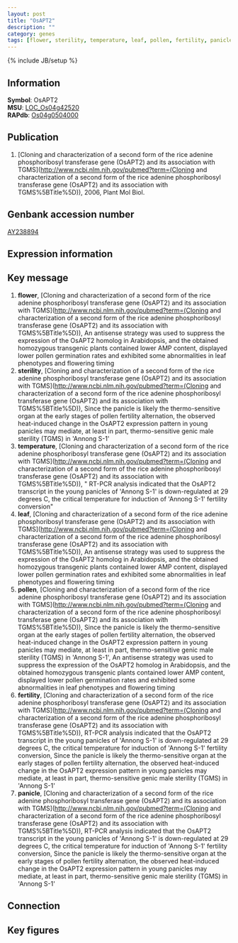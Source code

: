 ```yaml
---
layout: post
title: "OsAPT2"
description: ""
category: genes
tags: [flower, sterility, temperature, leaf, pollen, fertility, panicle, Gene]
---
```

{% include JB/setup %}

## Information
__Symbol__: OsAPT2  
__MSU__: [LOC_Os04g42520](http://rice.plantbiology.msu.edu/cgi-bin/ORF_infopage.cgi?orf=LOC_Os04g42520)  
__RAPdb__: [Os04g0504000](http://rapdb.dna.affrc.go.jp/viewer/gbrowse_details/irgsp1?name=Os04g0504000)  

## Publication
1. [Cloning and characterization of a second form of the rice adenine phosphoribosyl transferase gene (OsAPT2) and its association with TGMS](http://www.ncbi.nlm.nih.gov/pubmed?term=(Cloning and characterization of a second form of the rice adenine phosphoribosyl transferase gene (OsAPT2) and its association with TGMS%5BTitle%5D)), 2006, Plant Mol Biol.

## Genbank accession number
[AY238894](http://www.ncbi.nlm.nih.gov/nuccore/AY238894)

## Expression information

## Key message
1. __flower__, [Cloning and characterization of a second form of the rice adenine phosphoribosyl transferase gene (OsAPT2) and its association with TGMS](http://www.ncbi.nlm.nih.gov/pubmed?term=(Cloning and characterization of a second form of the rice adenine phosphoribosyl transferase gene (OsAPT2) and its association with TGMS%5BTitle%5D)),  An antisense strategy was used to suppress the expression of the OsAPT2 homolog in Arabidopsis, and the obtained homozygous transgenic plants contained lower AMP content, displayed lower pollen germination rates and exhibited some abnormalities in leaf phenotypes and flowering timing
2. __sterility__, [Cloning and characterization of a second form of the rice adenine phosphoribosyl transferase gene (OsAPT2) and its association with TGMS](http://www.ncbi.nlm.nih.gov/pubmed?term=(Cloning and characterization of a second form of the rice adenine phosphoribosyl transferase gene (OsAPT2) and its association with TGMS%5BTitle%5D)),  Since the panicle is likely the thermo-sensitive organ at the early stages of pollen fertility alternation, the observed heat-induced change in the OsAPT2 expression pattern in young panicles may mediate, at least in part, thermo-sensitive genic male sterility (TGMS) in 'Annong S-1'
3. __temperature__, [Cloning and characterization of a second form of the rice adenine phosphoribosyl transferase gene (OsAPT2) and its association with TGMS](http://www.ncbi.nlm.nih.gov/pubmed?term=(Cloning and characterization of a second form of the rice adenine phosphoribosyl transferase gene (OsAPT2) and its association with TGMS%5BTitle%5D)), " RT-PCR analysis indicated that the OsAPT2 transcript in the young panicles of 'Annong S-1' is down-regulated at 29 degrees C, the critical temperature for induction of 'Annong S-1' fertility conversion"
4. __leaf__, [Cloning and characterization of a second form of the rice adenine phosphoribosyl transferase gene (OsAPT2) and its association with TGMS](http://www.ncbi.nlm.nih.gov/pubmed?term=(Cloning and characterization of a second form of the rice adenine phosphoribosyl transferase gene (OsAPT2) and its association with TGMS%5BTitle%5D)),  An antisense strategy was used to suppress the expression of the OsAPT2 homolog in Arabidopsis, and the obtained homozygous transgenic plants contained lower AMP content, displayed lower pollen germination rates and exhibited some abnormalities in leaf phenotypes and flowering timing
5. __pollen__, [Cloning and characterization of a second form of the rice adenine phosphoribosyl transferase gene (OsAPT2) and its association with TGMS](http://www.ncbi.nlm.nih.gov/pubmed?term=(Cloning and characterization of a second form of the rice adenine phosphoribosyl transferase gene (OsAPT2) and its association with TGMS%5BTitle%5D)),  Since the panicle is likely the thermo-sensitive organ at the early stages of pollen fertility alternation, the observed heat-induced change in the OsAPT2 expression pattern in young panicles may mediate, at least in part, thermo-sensitive genic male sterility (TGMS) in 'Annong S-1', An antisense strategy was used to suppress the expression of the OsAPT2 homolog in Arabidopsis, and the obtained homozygous transgenic plants contained lower AMP content, displayed lower pollen germination rates and exhibited some abnormalities in leaf phenotypes and flowering timing
6. __fertility__, [Cloning and characterization of a second form of the rice adenine phosphoribosyl transferase gene (OsAPT2) and its association with TGMS](http://www.ncbi.nlm.nih.gov/pubmed?term=(Cloning and characterization of a second form of the rice adenine phosphoribosyl transferase gene (OsAPT2) and its association with TGMS%5BTitle%5D)),  RT-PCR analysis indicated that the OsAPT2 transcript in the young panicles of 'Annong S-1' is down-regulated at 29 degrees C, the critical temperature for induction of 'Annong S-1' fertility conversion, Since the panicle is likely the thermo-sensitive organ at the early stages of pollen fertility alternation, the observed heat-induced change in the OsAPT2 expression pattern in young panicles may mediate, at least in part, thermo-sensitive genic male sterility (TGMS) in 'Annong S-1'
7. __panicle__, [Cloning and characterization of a second form of the rice adenine phosphoribosyl transferase gene (OsAPT2) and its association with TGMS](http://www.ncbi.nlm.nih.gov/pubmed?term=(Cloning and characterization of a second form of the rice adenine phosphoribosyl transferase gene (OsAPT2) and its association with TGMS%5BTitle%5D)),  RT-PCR analysis indicated that the OsAPT2 transcript in the young panicles of 'Annong S-1' is down-regulated at 29 degrees C, the critical temperature for induction of 'Annong S-1' fertility conversion, Since the panicle is likely the thermo-sensitive organ at the early stages of pollen fertility alternation, the observed heat-induced change in the OsAPT2 expression pattern in young panicles may mediate, at least in part, thermo-sensitive genic male sterility (TGMS) in 'Annong S-1'

## Connection

## Key figures


